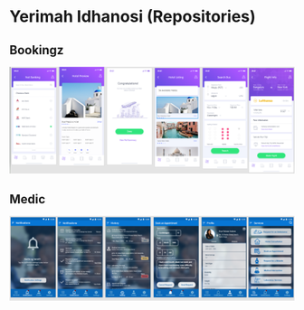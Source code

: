 # Yerimah Idhanosi (Repositories)

## Bookingz
![alt text](https://github.com/idee24/github.io/blob/master/preview_images/bookingz.PNG)

## Medic
![alt text](https://github.com/idee24/github.io/blob/master/preview_images/medic.PNG)
